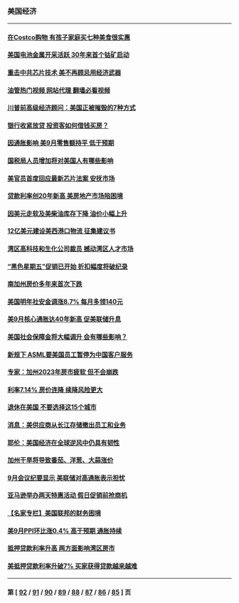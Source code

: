 ### 美国经济
---
#### [在Costco购物 有孩子家庭买七种美食很实惠](../../pages/ncid1078158/n13844985.md?10170045) 
#### [美国电池金属开采活跃 30年来首个钴矿启动](../../pages/ncid1078158/n13846243.md?10170045) 
#### [重击中共芯片技术 美不再顾忌用经济武器](../../pages/ncid1078158/n13845753.md?10170045) 
#### [油管热门视频 网站代理 翻墙必看视频](http://132.145.103.77:81/youtube.html?10170045)
#### [川普前高级经济顾问：美国正被摧毁的7种方式](../../pages/ncid1078158/n13845808.md?10170045) 
#### [银行收紧放贷 投资客如何借钱买房？](../../pages/ncid1078158/n13845654.md?10170045) 
#### [因通胀影响 美9月零售额持平 低于预期](../../pages/ncid1078158/n13845521.md?10170045) 
#### [国税局人员增加将对美国人有哪些影响](../../pages/ncid1078158/n13845392.md?10170045) 
#### [美官员首度回应最新芯片法案 安抚市场](../../pages/ncid1078158/n13845407.md?10170045) 
#### [贷款利率创20年新高 美房地产市场陷困境](../../pages/ncid1078158/n13845387.md?10170045) 
#### [因美元走软及美柴油库存下降 油价小幅上升](../../pages/ncid1078158/n13844959.md?10170045) 
#### [12亿美元建设美西港口物流 征集建议书](../../pages/ncid1078158/n13844991.md?10170045) 
#### [湾区高科技和生化公司裁员 撼动湾区人才市场](../../pages/ncid1078158/n13845006.md?10170045) 
#### [“黑色星期五”促销已开始 折扣幅度将破纪录](../../pages/ncid1078158/n13844909.md?10170045) 
#### [南加州房价多年来首次下跌](../../pages/ncid1078158/n13844917.md?10170045) 
#### [美国明年社安金调涨8.7% 每月多领140元](../../pages/ncid1078158/n13844710.md?10170045) 
#### [美9月核心通胀达40年新高 促美联储升息](../../pages/ncid1078158/n13844694.md?10170045) 
#### [美国社会保障金将大幅调升 会有哪些影响？](../../pages/ncid1078158/n13844141.md?10170045) 
#### [新规下 ASML要美国员工暂停为中国客户服务](../../pages/ncid1078158/n13844245.md?10170045) 
#### [专家：加州2023年房市疲软 但不会崩跌](../../pages/ncid1078158/n13844185.md?10170045) 
#### [利率7.14% 房价连降 续降风险更大](../../pages/ncid1078158/n13844180.md?10170045) 
#### [退休在美国 不要选择这15个城市](../../pages/ncid1078158/n13844166.md?10170045) 
#### [消息：美供应商从长江存储撤出员工和业务](../../pages/ncid1078158/n13844051.md?10170045) 
#### [耶伦：美国经济在全球逆风中仍具有韧性](../../pages/ncid1078158/n13844079.md?10170045) 
#### [加州干旱将导致番茄、洋葱、大蒜涨价](../../pages/ncid1078158/n13844098.md?10170045) 
#### [9月会议纪要显示 美联储对高通胀表示担忧](../../pages/ncid1078158/n13844062.md?10170045) 
#### [亚马逊举办两天特惠活动 假日促销前抢商机](../../pages/ncid1078158/n13843985.md?10170045) 
#### [【名家专栏】美国联邦的财务困境](../../pages/ncid1078158/n13843895.md?10170045) 
#### [美9月PPI环比涨0.4% 高于预期 通胀持续](../../pages/ncid1078158/n13843971.md?10170045) 
#### [抵押贷款利率升高 两方面影响湾区房市](../../pages/ncid1078158/n13843517.md?10170045) 
#### [美抵押贷款利率升破7% 买家获得贷款越来越难](../../pages/ncid1078158/n13843404.md?10170045) 

---
#### 第 [ [92](./92.md?10170045) / [91](./91.md?10170045) / [90](./90.md?10170045) / [89](./89.md?10170045) / [88](./88.md?10170045) / [87](./87.md?10170045) / [86](./86.md?10170045) / [85](./85.md?10170045) ] 页
